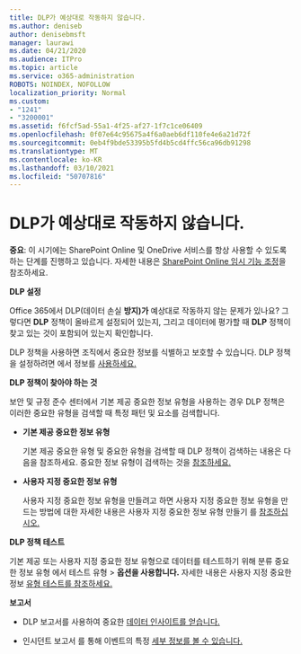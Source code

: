 ```yaml
---
title: DLP가 예상대로 작동하지 않습니다.
ms.author: deniseb
author: denisebmsft
manager: laurawi
ms.date: 04/21/2020
ms.audience: ITPro
ms.topic: article
ms.service: o365-administration
ROBOTS: NOINDEX, NOFOLLOW
localization_priority: Normal
ms.custom:
- "1241"
- "3200001"
ms.assetid: f6fcf5ad-55a1-4f25-af27-1f7c1ce06409
ms.openlocfilehash: 0f07e64c95675a4f6a0aeb6df110fe4e6a21d72f
ms.sourcegitcommit: 0eb4f9bde53395b5fd4b5cd4ffc56ca96db91298
ms.translationtype: MT
ms.contentlocale: ko-KR
ms.lasthandoff: 03/10/2021
ms.locfileid: "50707816"
---
```

# <a name="dlp-not-working-as-expected"></a>DLP가 예상대로 작동하지 않습니다.

**중요**: 이 시기에는 SharePoint Online 및 OneDrive 서비스를 항상 사용할 수 있도록 하는 단계를 진행하고 있습니다. 자세한 내용은 [SharePoint Online 임시 기능 조정](https://aka.ms/ODSPAdjustments)을 참조하세요.

 **DLP 설정**

Office 365에서 DLP(데이터 손실 **방지)가** 예상대로 작동하지 않는 문제가 있나요? 그렇다면 **DLP** 정책이 올바르게 설정되어 있는지, 그리고 데이터에 평가할 때 **DLP** 정책이 찾고 있는 것이 포함되어 있는지 확인합니다.
  
DLP 정책을 사용하면 조직에서 중요한 정보를 식별하고 보호할 수 있습니다. DLP 정책을 설정하려면 에서 정보를 [사용하세요.](https://docs.microsoft.com/microsoft-365/compliance/create-a-dlp-policy-from-a-template)
  
 **DLP 정책이 찾아야 하는 것**
  
보안 및  규정 준수 센터에서 기본 제공 중요한 정보 유형을 사용하는 경우 DLP 정책은 이러한 중요한 유형을 검색할 때 특정 패턴 및 요소를 검색합니다.
  
- **기본 제공 중요한 정보 유형**

    기본 제공 중요한 유형 및 중요한 유형을 검색할 때 DLP 정책이 검색하는 내용은 다음을 참조하세요. 중요한 정보 유형이 검색하는 것을 [참조하세요.](https://docs.microsoft.com/microsoft-365/compliance/sensitive-information-type-entity-definitions)

- **사용자 지정 중요한 정보 유형**

    사용자 지정 중요한 정보 유형을 만들려고 하면 사용자 지정 중요한 정보 유형을 만드는 방법에 대한 자세한 내용은 사용자 지정 중요한 정보 유형 만들기 를 [참조하십시오.](https://docs.microsoft.com/microsoft-365/compliance/create-a-custom-sensitive-information-type)

**DLP 정책 테스트**

기본 제공 또는 사용자 지정 중요한 정보 유형으로  데이터를 테스트하기 위해 분류 중요한 정보 유형 에서 테스트 유형  >  **옵션을 사용합니다.** 자세한 내용은 사용자 지정 중요한 정보 [유형 테스트를 참조하세요.](https://docs.microsoft.com/microsoft-365/compliance/create-a-custom-sensitive-information-type#create-custom-sensitive-information-types-in-the-security--compliance-center)

 **보고서**
  
- DLP 보고서를 사용하여 중요한 [데이터 인사이트를 얻습니다.](https://docs.microsoft.com/microsoft-365/compliance/data-loss-prevention-policies#dlp-reports)

- 인시던트 보고서 를 통해 이벤트의 특정 [세부 정보를 볼 수 있습니다.](https://docs.microsoft.com/microsoft-365/compliance/data-loss-prevention-policies#incident-reports)
